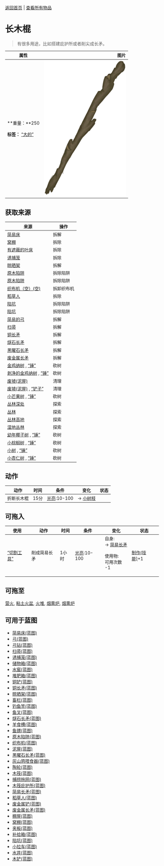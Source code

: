 [返回首页](index.md)   |  [查看所有物品](object.md)
# 长木棍  
> 有很多用途，比如搭建庇护所或者削尖成长矛。  
  
  属性  |   图片   
 ----  |  ----:   
 **重量：**250<br><br>**标签：**	[“大的”](tag_Large.md)  |  ![](Sprite/StickLong.png)   
  
## 获取来源  
来源  |  操作  
----  |  ----  
[简易床](BedRustic.md)  |  拆解  
[窝棚](Shelter.md)  |  拆除  
[有遮蔽的叶床](ShelteredLeafBed.md)  |  拆除  
[诱捕笼](CageTrap.md)  |  拆除  
[晾晒架](DryingRack.md)  |  拆解  
[原木陷阱](LogTrap.md)  |  拆除陷阱  
[原木陷阱](LogTrapTriggered.md)  |  拆除陷阱  
[织布机（空）(空)](LoomEmpty.md)  |  拆卸织布机  
[稻草人](Scarecrow.md)  |  拆除  
[陷坑](TrappingPit.md)  |  拆除陷阱  
[陷坑](TrappingPitTriggered.md)  |  拆除陷阱  
[简易的弓](BowRustic.md)  |  拆解  
[扫帚](Broom.md)  |  拆解  
[铜长矛](SpearCopper.md)  |  拆解  
[燧石长矛](SpearFlint.md)  |  拆解  
[黑曜石长矛](SpearObsidian.md)  |  拆解  
[废金属长矛](SpearScrap.md)  |  拆解  
[金鸡纳树](CinchonaTree.md) , [“锤”](tag_Axe.md)  |  砍树  
[剥净的金鸡纳树](CinchonaTreeCleared.md) , [“锤”](tag_Axe.md)  |  砍树  
[废墟(泥屋)](Debris.md)  |  清理  
[废墟(泥屋)](Debris.md) , [“铲子”](tag_Shovel.md)  |  清理  
[小芒果树](MangoTreeYoung.md) , [“锤”](tag_Axe.md)  |  砍树  
[丛林深处](DeepJungle.md)  |  探索  
[丛林](Jungle.md)  |  探索  
[丛林高地](JungleHighlands.md)  |  探索  
[湿地丛林](Wetlands.md)  |  探索  
[幼年椰子树](PalmTreeYoung.md) , [“锤”](tag_Axe.md)  |  砍树  
[小棕榈树](SmallPalm.md) , [“锤”](tag_Axe.md)  |  砍树  
[小树](SmallTree.md) , [“锤”](tag_Axe.md)  |  砍树  
[小杏仁树](TropicalAlmondTreeYoung.md) , [“锤”](tag_Axe.md)  |  砍树  
## 动作  
动作  |  时间  |  条件  |  变化  |  状态  
----  |  ----  |  ----  |  ----  |  ----  
折断长木棍  |  15分  |  [光亮](Light.md):10-100  |  → [小树枝](Sticks.md)<br>  |    
## 可拖入  
使用  |  动作  |  时间  |  条件  |  变化  |  状态  
----  |  ----  |  ----  |  ----  |  ----  |  ----  
[“切割工具”](tag_Cutter.md)  |  削成简易长矛  |  1小时  |  [光亮](Light.md):10-100  |  自身:<br>→ [简易长矛](SpearRustic.md)<br><br>使用物:<br>可用次数  -1<br><br>  |  [制作(技能)](Skill_Crafting.md)+1  
## 可拖至  
[营火](Campfire.md), [粘土火盆](ClayFirePit.md), [火堆](Fire.md), [烟熏炉](Smoker.md), [烟熏炉](SmokerPlastic.md)  
## 可用于蓝图  
- [简易床(蓝图)](Bp_BedRustic.md)  
- [弓(蓝图)](Bp_Bow.md)  
- [弓钻(蓝图)](Bp_BowDrill.md)  
- [扫帚(蓝图)](Bp_Broom.md)  
- [诱捕笼(蓝图)](Bp_CageTrap.md)  
- [储物箱(蓝图)](Bp_Chest.md)  
- [水窖(蓝图)](Bp_Cistern.md)  
- [堆肥箱(蓝图)](Bp_CompostBin.md)  
- [铜铲(蓝图)](Bp_CopperShovel.md)  
- [铜长矛(蓝图)](Bp_CopperSpear.md)  
- [晾晒架(蓝图)](Bp_DryingRack.md)  
- [畜栏(蓝图)](Bp_Enclosure.md)  
- [钓鱼竿(蓝图)](Bp_FishingRod.md)  
- [鱼叉(蓝图)](Bp_FishingSpear.md)  
- [燧石长矛(蓝图)](Bp_FlintSpear.md)  
- [羊食槽(蓝图)](Bp_GoatFeeder.md)  
- [鱼镖(蓝图)](Bp_Harpoon.md)  
- [原木陷阱(蓝图)](Bp_LogTrap.md)  
- [织布机(蓝图)](Bp_Loom.md)  
- [泥屋(蓝图)](Bp_MudHut.md)  
- [黑曜石长矛(蓝图)](Bp_ObsidianSpear.md)  
- [灰山鹑喂食器(蓝图)](Bp_PartridgeFeeder.md)  
- [陶轮(蓝图)](Bp_PotteryWheel.md)  
- [木筏(蓝图)](Bp_Raft.md)  
- [捕捞拖网(蓝图)](Bp_RaftFishTrap.md)  
- [木筏庇护所(蓝图)](Bp_RaftShelter.md)  
- [简易长矛(蓝图)](Bp_RusticSpear.md)  
- [稻草人(蓝图)](Bp_Scarecrow.md)  
- [废金属铲(蓝图)](Bp_ScrapShovel.md)  
- [废金属长矛(蓝图)](Bp_ScrapSpear.md)  
- [棚屋(蓝图)](Bp_Shed.md)  
- [窝棚(蓝图)](Bp_Shelter.md)  
- [夹板(蓝图)](Bp_Splint.md)  
- [补给箱(蓝图)](Bp_SupplyChest.md)  
- [陷坑(蓝图)](Bp_TrappingPit.md)  
- [小拉车(蓝图)](Bp_Travois.md)  
- [水井(蓝图)](Bp_Well.md)  
- [木铲(蓝图)](Bp_WoodenShovel.md)  
  
  
